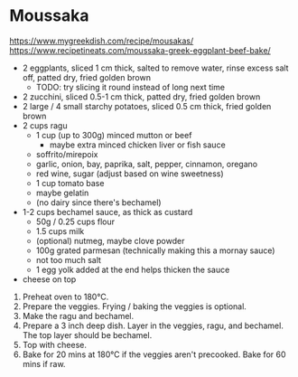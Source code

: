 # Moussaka

https://www.mygreekdish.com/recipe/mousakas/
https://www.recipetineats.com/moussaka-greek-eggplant-beef-bake/

* 2 eggplants, sliced 1 cm thick, salted to remove water, rinse excess salt off, patted dry, fried golden brown
    * TODO: try slicing it round instead of long next time
* 2 zucchini, sliced 0.5-1 cm thick, patted dry, fried golden brown
* 2 large / 4 small starchy potatoes, sliced 0.5 cm thick, fried golden brown
* 2 cups ragu
    * 1 cup (up to 300g) minced mutton or beef
      * maybe extra minced chicken liver or fish sauce
    * soffrito/mirepoix
    * garlic, onion, bay, paprika, salt, pepper, cinnamon, oregano
    * red wine, sugar (adjust based on wine sweetness)
    * 1 cup tomato base
    * maybe gelatin
    * (no dairy since there's bechamel)
* 1-2 cups bechamel sauce, as thick as custard
    * 50g / 0.25 cups flour
    * 1.5 cups milk
    * (optional) nutmeg, maybe clove powder
    * 100g grated parmesan (technically making this a mornay sauce)
    * not too much salt
    * 1 egg yolk added at the end helps thicken the sauce
* cheese on top

1. Preheat oven to 180°C.
2. Prepare the veggies. Frying / baking the veggies is optional.
3. Make the ragu and bechamel.
4. Prepare a 3 inch deep dish. Layer in the veggies, ragu, and bechamel. The top layer should be bechamel.
5. Top with cheese.
6. Bake for 20 mins at 180°C if the veggies aren't precooked. Bake for 60 mins if raw. 